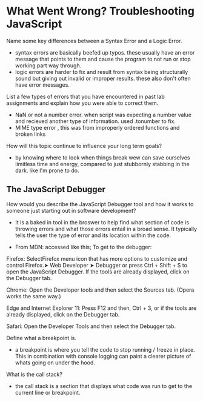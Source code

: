 # What Went Wrong? Troubleshooting JavaScript

Name some key differences between a Syntax Error and a Logic Error.

- syntax errors are basically beefed up typos. these usually have an error message that points to them and cause the program to not run or stop working part way through.
- logic errors are harder to fix and result from syntax being structurally sound but giving out invalid or improper results. these also don't often have error messages.

List a few types of errors that you have encountered in past lab assignments and explain how you were able to correct them.

- NaN or not a number error. when script was expecting a number value and recieved another type of information. used .tonumber to fix.
- MIME type error , this was from improperly ordered functions and broken links

How will this topic continue to influence your long term goals?

- by knowing where to look when things break wew can save ourselves limitless time and energy, compared to just stubbornly stabbing in the dark. like I'm prone to do.

## The JavaScript Debugger

How would you describe the JavaScript Debugger tool and how it works to someone just starting out in software development?

- It is a baked in tool in the broswer to help find what section of code is throwing errors and what those errors entail in a broad sense. It typically tells the user the type of error and its location within the code.

- From MDN: accessed like this;
To get to the debugger:

Firefox: SelectFirefox menu icon that has more options to customize and control Firefox.➤ Web Developer ➤ Debugger or press Ctrl + Shift + S to open the JavaScript Debugger. If the tools are already displayed, click on the Debugger tab.

Chrome: Open the Developer tools and then select the Sources tab. (Opera works the same way.)

Edge and Internet Explorer 11: Press F12 and then, Ctrl + 3, or if the tools are already displayed, click on the Debugger tab.

Safari: Open the Developer Tools and then select the Debugger tab.

Define what a breakpoint is.

- a breakpoint is where you tell the code to stop running / freeze in place. This in combination with console logging can paint a clearer picture of whats going on under the hood.

What is the call stack?

- the call stack is a section that displays what code was run to get to the current line or breakpoint.
